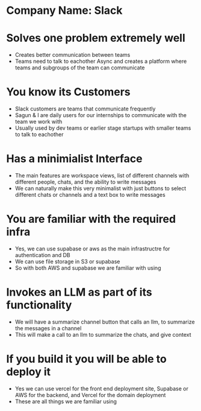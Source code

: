 # Company Name: Slack
# Solves one problem extremely well
- Creates better communication between teams
- Teams need to talk to eachother Async and creates a platform where teams and subgroups of the team can communicate

# You know its Customers
- Slack customers are teams that communicate frequently
- Sagun & I are daily users for our internships to communicate with the team we work with
- Usually used by dev teams or earlier stage startups with smaller teams to talk to eachother

# Has a minimialist Interface
- The main features are workspace views, list of different channels with different people, chats, and the ability to write messages
- We can naturally make this very minimalist with just buttons to select different chats or channels and a text box to write messages

# You are familiar with the required infra
- Yes, we can use supabase or aws as the main infrastructre for authentication and DB
- We can use file storage in S3 or supabase
- So with both AWS and supabase we are familiar with using

# Invokes an LLM as part of its functionality
- We will have a summarize channel button that calls an llm, to summarize the messages in a channel
- This will make a call to an llm to summarize the chats, and give context

# If you build it you will be able to deploy it
- Yes we can use vercel for the front end deployment site, Supabase or AWS for the backend, and Vercel for the domain deployment
- These are all things we are familiar using
